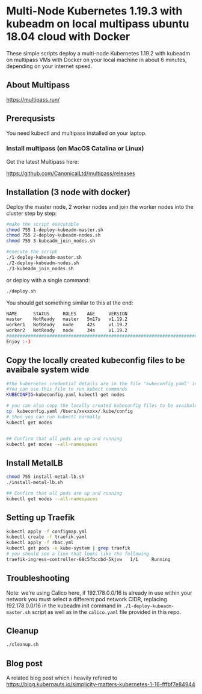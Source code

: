 # Multi-Node Kubernetes 1.19.3 with kubeadm on local multipass ubuntu 18.04 cloud with Docker

These simple scripts deploy a multi-node Kubernetes 1.19.2 with kubeadm on multipass VMs with Docker on your local machine in about 6 minutes, depending on your internet speed.

## About Multipass

https://multipass.run/

## Prerequsists

You need kubectl and multipass installed on your laptop.

### Install multipass (on MacOS Catalina or Linux)

Get the latest Multipass here:

https://github.com/CanonicalLtd/multipass/releases

## Installation (3 node with docker)

Deploy the master node, 2 worker nodes and join the worker nodes into the cluster step by step:

```bash
#make the script executable
chmod 755 1-deploy-kubeadm-master.sh
chmod 755 2-deploy-kubeadm-nodes.sh
chmod 755 3-kubeadm_join_nodes.sh

#execute the script
./1-deploy-kubeadm-master.sh
./2-deploy-kubeadm-nodes.sh
./3-kubeadm_join_nodes.sh
```

or deploy with a single command:

```bash
./deploy.sh
```

You should get something similar to this at the end:

```bash
NAME      STATUS     ROLES    AGE     VERSION
master    NotReady   master   5m17s   v1.19.2
worker1   NotReady   node     42s     v1.19.2
worker2   NotReady   node     34s     v1.19.2
############################################################################
Enjoy :-)
```

## Copy the locally created kubeconfig files to be avaibale system wide

```bash
#the kubernetes credential details are in the file 'kubeconfig.yaml' in the local folder.
#You can use this file to run kubect commands
KUBECONFIG=kubeconfig.yaml kubectl get nodes

# you can also copy the locally created kubeconfig files to be avaibale as a default context system wide
cp  kubeconfig.yaml /Users/xxxxxxx/.kube/config
# then you can run kubectl normally
kubectl get nodes


## Confirm that all pods are up and running
kubectl get nodes --all-namespaces
```

## Install MetalLB

```bash
chmod 755 install-metal-lb.sh
./install-metal-lb.sh

## Confirm that all pods are up and running
kubectl get nodes --all-namespaces
```

## Setting up Traefik

```bash
kubectl apply -f configmap.yml
kubectl create -f traefik.yaml
kubectl apply -f rbac.yml
kubectl get pods -n kube-system | grep traefik
# you should see a line that looks like the following
traefik-ingress-controller-68c5fbccbd-5kjvw   1/1     Running
```

## Troubleshooting

Note: we're using Calico here, if 192.178.0.0/16 is already in use within your network you must select a different pod network CIDR, replacing 192.178.0.0/16 in the kubeadm init command in `./1-deploy-kubeadm-master.sh` script as well as in the `calico.yaml` file provided in this repo.

## Cleanup

```bash
./cleanup.sh
```

## Blog post

A related blog post which i heavily refered to
https://blog.kubernauts.io/simplicity-matters-kubernetes-1-16-fffbf7e84944

